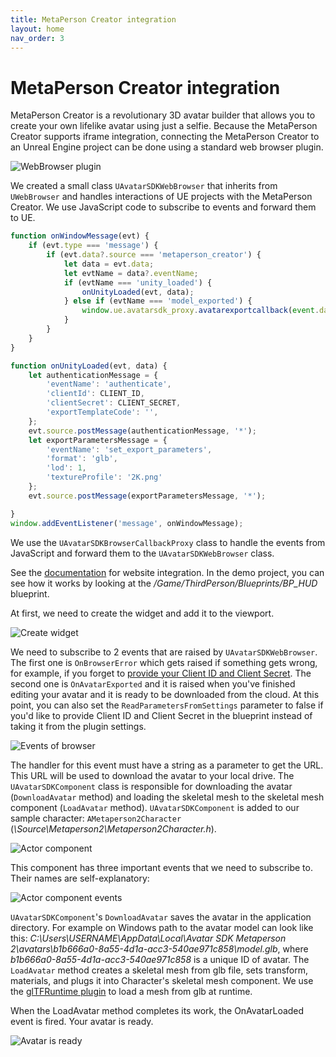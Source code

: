 ```yaml
---
title: MetaPerson Creator integration
layout: home
nav_order: 3
---
```


# [](#header-1)MetaPerson Creator integration

MetaPerson Creator is a revolutionary 3D avatar builder that allows you to create your own lifelike avatar using just a selfie. Because the MetaPerson Creator supports iframe integration, connecting the MetaPerson Creator to an Unreal Engine project can be done using a standard web browser plugin.

![WebBrowser plugin](assets/img/webbrowser.png)

We created a small class `UAvatarSDKWebBrowser` that inherits from `UWebBrowser` and handles interactions of UE projects with the MetaPerson Creator. We use JavaScript code to subscribe to events and forward them to UE.

```javascript
function onWindowMessage(evt) {
    if (evt.type === 'message') {
        if (evt.data?.source === 'metaperson_creator') {
            let data = evt.data;
            let evtName = data?.eventName;
            if (evtName === 'unity_loaded') {
                onUnityLoaded(evt, data);
            } else if (evtName === 'model_exported') {
                window.ue.avatarsdk_proxy.avatarexportcallback(event.data.url);
            }
        }
    }
}

function onUnityLoaded(evt, data) {
    let authenticationMessage = {
        'eventName': 'authenticate',
        'clientId': CLIENT_ID,
        'clientSecret': CLIENT_SECRET,
        'exportTemplateCode': '',
    };
    evt.source.postMessage(authenticationMessage, '*');
    let exportParametersMessage = {
        'eventName': 'set_export_parameters',
        'format': 'glb',
        'lod': 1,
        'textureProfile': '2K.png'
    };
    evt.source.postMessage(exportParametersMessage, '*');

}
window.addEventListener('message', onWindowMessage);
```

We use the `UAvatarSDKBrowserCallbackProxy` class to handle the events from JavaScript and forward them to the `UAvatarSDKWebBrowser` class.

See the [documentation](https://docs.metaperson.avatarsdk.com/web_integration.html) for website integration.
In the demo project, you can see how it works by looking at the */Game/ThirdPerson/Blueprints/BP_HUD* blueprint.

At first, we need to create the widget and add it to the viewport.

![Create widget](assets/img/createwidget.png)

We need to subscribe to 2 events that are raised by `UAvatarSDKWebBrowser`. The first one is `OnBrowserError` which gets raised if something gets wrong, for example, if you forget to [provide your Client ID and Client Secret](getting_started). The second one is `OnAvatarExported` and it is raised when you've finished editing your avatar and it is ready to be downloaded from the cloud. At this point, you can also set the `ReadParametersFromSettings` parameter to false if you'd like to provide Client ID and Client Secret in the blueprint instead of taking it from the plugin settings.

![Events of browser](assets/img/browserevents.png)

The handler for this event must have a string as a parameter to get the URL. This URL will be used to download the avatar to your local drive. The `UAvatarSDKComponent` class is responsible for downloading the avatar (`DownloadAvatar` method) and loading the skeletal mesh to the skeletal mesh component (`LoadAvatar` method). `UAvatarSDKComponent` is added to our sample character: `AMetaperson2Character` (*\Source\Metaperson2\Metaperson2Character.h*).

![Actor component](assets/img/actorcomponent01.png)

This component has three important events that we need to subscribe to. Their names are self-explanatory:

![Actor component events](assets/img/actorcomponent02.png)

`UAvatarSDKComponent`'s `DownloadAvatar` saves the avatar in the application directory. For example on Windows path to the avatar model can look like this: *C:\Users\USERNAME\AppData\Local\Avatar SDK Metaperson 2\avatars\b1b666a0-8a55-4d1a-acc3-540ae971c858\model.glb*, where *b1b666a0-8a55-4d1a-acc3-540ae971c858* is a unique ID of avatar. The `LoadAvatar` method creates a skeletal mesh from glb file, sets transform, materials, and plugs it into Character's skeletal mesh component. We use the [glTFRuntime plugin](https://github.com/rdeioris/glTFRuntime) to load a mesh from glb at runtime.

When the LoadAvatar method completes its work, the OnAvatarLoaded event is fired. Your avatar is ready.

![Avatar is ready](assets/img/avatarisready.png)

